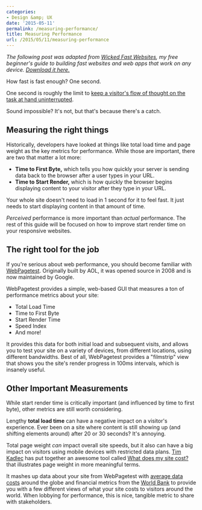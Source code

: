 ```yaml
---
categories:
- Design &amp; UX
date: '2015-05-11'
permalink: /measuring-performance/
title: Measuring Performance
url: /2015/05/11/measuring-performance
---
```


*The following post was adapted from [Wicked Fast Websites](https://gomakethings.com/wicked-fast-websites/), my free beginner's guide to building fast websites and web apps that work on any device. [Download it here.](https://gomakethings.com/wicked-fast-websites/)*

How fast is fast enough? One second.

One second is roughly the limit to [keep a visitor's flow of thought on the task at hand uninterrupted](http://www.nngroup.com/articles/response-times-3-important-limits/).

Sound impossible? It's not, but that's because there's a catch.

<!--more-->

## Measuring the right things

Historically, developers have looked at things like total load time and page weight as the key metrics for performance. While those are important, there are two that matter a lot more:

* **Time to First Byte,** which tells you how quickly your server is sending data back to the browser after a user types in your URL.
* **Time to Start Render,** which is how quickly the browser begins displaying content to your visitor after they type in your URL.

Your whole site doesn't need to load in 1 second for it to feel fast. It just needs to start displaying content in that amount of time.

*Perceived* performance is more important than *actual* performance. The rest of this guide will be focused on how to improve start render time on your responsive websites.

## The right tool for the job

If you're serious about web performance, you should become familiar with [WebPagetest](http://www.webpagetest.org/). Originally built by AOL, it was opened source in 2008 and is now maintained by Google.

WebPagetest provides a simple, web-based GUI that measures a ton of performance metrics about your site:

* Total Load Time
* Time to First Byte
* Start Render Time
* Speed Index
* And more!

It provides this data for both initial load and subsequent visits, and allows you to test your site on a variety of devices, from different locations, using different bandwidths. Best of all, WebPagetest provides a "filmstrip" view that shows you the site's render progress in 100ms intervals, which is insanely useful.

## Other Important Measurements

While start render time is critically important (and influenced by time to first byte), other metrics are still worth considering.

Lengthy **total load time** can have a negative impact on a visitor's experience. Ever been on a site where content is still showing up (and shifting elements around) after 20 or 30 seconds? It's annoying.

Total page weight *can* impact overall site speeds, but it also can have a big impact on visitors using mobile devices with restricted data plans. [Tim Kadlec](http://timkadlec.com/) has put together an awesome tool called [What does my site cost?](http://whatdoesmysitecost.com/) that illustrates page weight in more meaningful terms.

It mashes up data about your site from WebPagetest with [average data costs](http://www.itu.int/en/Pages/default.aspx) around the globe and financial metrics from the [World Bank](http://data.worldbank.org/) to provide you with a few different views of what your site costs to visitors around the world. When lobbying for performance, this is nice, tangible metric to share with stakeholders.